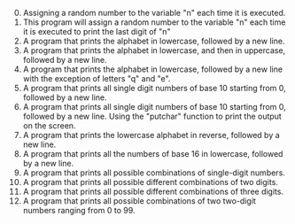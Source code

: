 0. Assigning a random number to the variable "n" each time it is executed.
1. This program will assign a random number to the variable "n" each time it is executed to print the last digit of "n"
2. A program that prints the alphabet in lowercase, followed by a new line.
3. A program that prints the alphabet in lowercase, and then in uppercase, followed by a new line.
4. A program that prints the alphabet in lowercase, followed by a new line with the exception of letters "q" and "e".
5. A program that prints all single digit numbers of base 10 starting from 0, followed by a new line.
6. A program that prints all single digit numbers of base 10 starting from 0, followed by a new line. Using the "putchar" function to print the output on the screen.
7. A program that prints the lowercase alphabet in reverse, followed by a new line.
8. A program that prints all the numbers of base 16 in lowercase, followed by a new line.
9. A program that prints all possible combinations of single-digit numbers.
100. A program that prints all possible different combinations of two digits.
101. A program that prints all possible different combinations of three digits.
102. A program that prints all possible combinations of two two-digit numbers ranging from 0 to 99.
